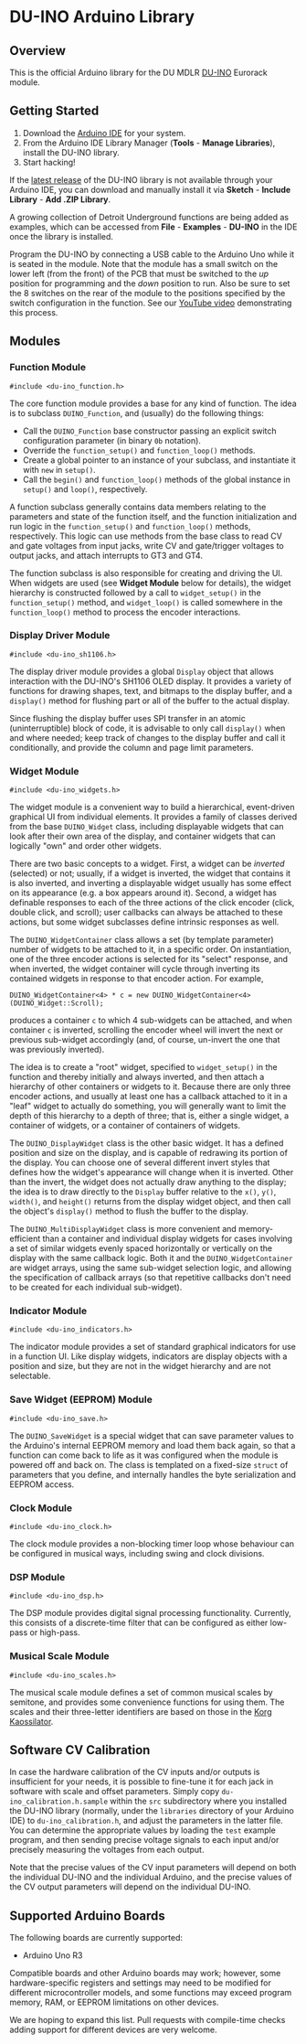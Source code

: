 # DU-INO Arduino Library

## Overview

This is the official Arduino library for the DU MDLR [DU-INO](http://logick.ca/du-mdlr/du-ino/) Eurorack module.

## Getting Started

1. Download the [Arduino IDE](https://www.arduino.cc/en/Main/Software) for your system.
2. From the Arduino IDE Library Manager (**Tools** - **Manage Libraries**), install the DU-INO library.
3. Start hacking!

If the [latest release](https://github.com/logickworkshop/du-ino/releases) of the DU-INO library is not available through your Arduino IDE, you can download and manually install it via **Sketch** - **Include Library** - **Add .ZIP Library**.

A growing collection of Detroit Underground functions are being added as examples, which can be accessed from **File** - **Examples** - **DU-INO** in the IDE once the library is installed.

Program the DU-INO by connecting a USB cable to the Arduino Uno while it is seated in the module. Note that the module has a small switch on the lower left (from the front) of the PCB that must be switched to the *up* position for programming and the *down* position to run. Also be sure to set the 8 switches on the rear of the module to the positions specified by the switch configuration in the function. See our [YouTube video](https://www.youtube.com/watch?v=DT4nvzAziTM) demonstrating this process.

## Modules

### Function Module

`#include <du-ino_function.h>`

The core function module provides a base for any kind of function. The idea is to subclass `DUINO_Function`, and (usually) do the following things:

* Call the `DUINO_Function` base constructor passing an explicit switch configuration parameter (in binary `0b` notation).
* Override the `function_setup()` and `function_loop()` methods.
* Create a global pointer to an instance of your subclass, and instantiate it with `new` in `setup()`.
* Call the `begin()` and `function_loop()` methods of the global instance in `setup()` and `loop()`, respectively.

A function subclass generally contains data members relating to the parameters and state of the function itself, and the function initialization and run logic in the `function_setup()` and `function_loop()` methods, respectively. This logic can use methods from the base class to read CV and gate voltages from input jacks, write CV and gate/trigger voltages to output jacks, and attach interrupts to GT3 and GT4.

The function subclass is also responsible for creating and driving the UI. When widgets are used (see **Widget Module** below for details), the widget hierarchy is constructed followed by a call to `widget_setup()` in the `function_setup()` method, and `widget_loop()` is called somewhere in the `function_loop()` method to process the encoder interactions.

### Display Driver Module

`#include <du-ino_sh1106.h>`

The display driver module provides a global `Display` object that allows interaction with the DU-INO's SH1106 OLED display. It provides a variety of functions for drawing shapes, text, and bitmaps to the display buffer, and a `display()` method for flushing part or all of the buffer to the actual display.

Since flushing the display buffer uses SPI transfer in an atomic (uninterruptible) block of code, it is advisable to only call `display()` when and where needed; keep track of changes to the display buffer and call it conditionally, and provide the column and page limit parameters.

### Widget Module

`#include <du-ino_widgets.h>`

The widget module is a convenient way to build a hierarchical, event-driven graphical UI from individual elements. It provides a family of classes derived from the base `DUINO_Widget` class, including displayable widgets that can look after their own area of the display, and container widgets that can logically "own" and order other widgets.

There are two basic concepts to a widget. First, a widget can be *inverted* (selected) or not; usually, if a widget is inverted, the widget that contains it is also inverted, and inverting a displayable widget usually has some effect on its appearance (e.g. a box appears around it). Second, a widget has definable responses to each of the three actions of the click encoder (click, double click, and scroll); user callbacks can always be attached to these actions, but some widget subclasses define intrinsic responses as well.

The `DUINO_WidgetContainer` class allows a set (by template parameter) number of widgets to be attached to it, in a specific order. On instantiation, one of the three encoder actions is selected for its "select" response, and when inverted, the widget container will cycle through inverting its contained widgets in response to that encoder action. For example,

```
DUINO_WidgetContainer<4> * c = new DUINO_WidgetContainer<4>(DUINO_Widget::Scroll);
```

produces a container `c` to which 4 sub-widgets can be attached, and when container `c` is inverted, scrolling the encoder wheel will invert the next or previous sub-widget accordingly (and, of course, un-invert the one that was previously inverted).

The idea is to create a "root" widget, specified to `widget_setup()` in the function and thereby initially and always inverted, and then attach a hierarchy of other containers or widgets to it. Because there are only three encoder actions, and usually at least one has a callback attached to it in a "leaf" widget to actually do something, you will generally want to limit the depth of this hierarchy to a depth of three; that is, either a single widget, a container of widgets, or a container of containers of widgets.

The `DUINO_DisplayWidget` class is the other basic widget. It has a defined position and size on the display, and is capable of redrawing its portion of the display. You can choose one of several different invert styles that defines how the widget's appearance will change when it is inverted. Other than the invert, the widget does not actually draw anything to the display; the idea is to draw directly to the `Display` buffer relative to the `x()`, `y()`, `width()`, and `height()` returns from the display widget object, and then call the object's `display()` method to flush the buffer to the display.

The `DUINO_MultiDisplayWidget` class is more convenient and memory-efficient than a container and individual display widgets for cases involving a set of similar widgets evenly spaced horizontally or vertically on the display with the same callback logic. Both it and the `DUINO_WidgetContainer` are widget arrays, using the same sub-widget selection logic, and allowing the specification of callback arrays (so that repetitive callbacks don't need to be created for each individual sub-widget).

### Indicator Module

`#include <du-ino_indicators.h>`

The indicator module provides a set of standard graphical indicators for use in a function UI. Like display widgets, indicators are display objects with a position and size, but they are not in the widget hierarchy and are not selectable.

### Save Widget (EEPROM) Module

`#include <du-ino_save.h>`

The `DUINO_SaveWidget` is a special widget that can save parameter values to the Arduino's internal EEPROM memory and load them back again, so that a function can come back to life as it was configured when the module is powered off and back on. The class is templated on a fixed-size `struct` of parameters that you define, and internally handles the byte serialization and EEPROM access.

### Clock Module

`#include <du-ino_clock.h>`

The clock module provides a non-blocking timer loop whose behaviour can be configured in musical ways, including swing and clock divisions.

### DSP Module

`#include <du-ino_dsp.h>`

The DSP module provides digital signal processing functionality. Currently, this consists of a discrete-time filter that can be configured as either low-pass or high-pass.

### Musical Scale Module

`#include <du-ino_scales.h>`

The musical scale module defines a set of common musical scales by semitone, and provides some convenience functions for using them. The scales and their three-letter identifiers are based on those in the [Korg Kaossilator](https://en.wikipedia.org/wiki/Korg_Kaossilator).

## Software CV Calibration

In case the hardware calibration of the CV inputs and/or outputs is insufficient for your needs, it is possible to fine-tune it for each jack in software with scale and offset parameters. Simply copy `du-ino_calibration.h.sample` within the `src` subdirectory where you installed the DU-INO library (normally, under the `libraries` directory of your Arduino IDE) to `du-ino_calibration.h`, and adjust the parameters in the latter file. You can determine the appropriate values by loading the `test` example program, and then sending precise voltage signals to each input and/or precisely measuring the voltages from each output.

Note that the precise values of the CV input parameters will depend on both the individual DU-INO and the individual Arduino, and the precise values of the CV output parameters will depend on the individual DU-INO.

## Supported Arduino Boards

The following boards are currently supported:

- Arduino Uno R3

Compatible boards and other Arduino boards may work; however, some hardware-specific registers and settings may need to be modified for different microcontroller models, and some functions may exceed program memory, RAM, or EEPROM limitations on other devices.

We are hoping to expand this list. Pull requests with compile-time checks adding support for different devices are very welcome.
